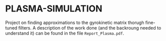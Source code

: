 ﻿# PLASMA-SIMULATION
Project on finding approximations to the gyrokinetic matrix thorugh fine-tuned filters.
A description of the work done (and the backroung needed to understand it) can be found in the file `Report_Plasma.pdf`.
